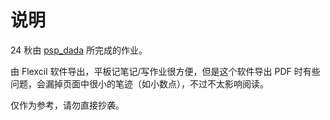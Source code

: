 # 说明

24 秋由 [psp_dada](https://github.com/pspdada) 所完成的作业。

由 Flexcil 软件导出，平板记笔记/写作业很方便，但是这个软件导出 PDF 时有些问题，会漏掉页面中很小的笔迹（如小数点），不过不太影响阅读。

仅作为参考，请勿直接抄袭。
